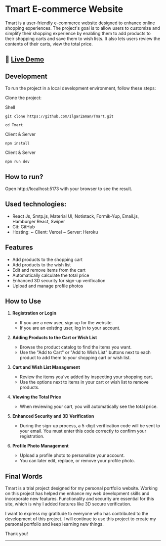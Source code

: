 # Tmart E-commerce Website
Tmart is a user-friendly e-commerce website designed to enhance online shopping experiences. The project's goal is to allow users to customize and simplify their shopping experience by enabling them to add products to their shopping carts and save them to wish lists. It also lets users review the contents of their carts, view the total price.
## 🔗 [**Live Demo**](https://tmart-ecommerce.vercel.app/)

## Development
To run the project in a local development environment, follow these steps:

Clone the project:

Shell
```
git clone https://github.com/IlgarZaman/Tmart.git
```
```
cd Tmart
```
Client & Server
```
npm install
```


Client & Server
```
npm run dev
```
## How to run?

Open http://localhost:5173 with your browser to see the result.

## Used technologies:

- React Js, Smtp.js, Material UI, Notistack, Formik-Yup, Email.js, Hamburger React, Swiper
- Git: GitHub
- Hosting:
~ Client: Vercel
~ Server: Heroku

## Features

- Add products to the shopping cart
- Add products to the wish list
- Edit and remove items from the cart
- Automatically calculate the total price
- Enhanced 3D security for sign-up verification
- Upload and manage profile photos

## How to Use
1. **Registration or Login**

   - If you are a new user, sign up for the website.
   - If you are an existing user, log in to your account.

2. **Adding Products to the Cart or Wish List**

   - Browse the product catalog to find the items you want.
   - Use the "Add to Cart" or "Add to Wish List" buttons next to each product to add them to your shopping cart or wish list.

3. **Cart and Wish List Management**

   - Review the items you've added by inspecting your shopping cart.
   - Use the options next to items in your cart or wish list to remove products.

4. **Viewing the Total Price**

   - When reviewing your cart, you will automatically see the total price.
     
5. **Enhanced Security and 3D Verification**

   - During the sign-up process, a 5-digit verification code will be sent to your email. You must enter this code correctly to confirm your registration.

6. **Profile Photo Management**

   - Upload a profile photo to personalize your account.
   - You can later edit, replace, or remove your profile photo.

  
## Final Words

Tmart is a trial project designed for my personal portfolio website. Working on this project has helped me enhance my web development skills and incorporate new features. Functionality and security are essential for this site, which is why I added features like 3D secure verification.

I want to express my gratitude to everyone who has contributed to the development of this project. I will continue to use this project to create my personal portfolio and keep learning new things.

Thank you!

---

